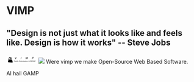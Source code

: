 # VIMP
## "Design is not just what it looks like and feels like. Design is how it works" -- Steve Jobs

###
<img height="20" src="https://raw.githubusercontent.com/rhhen122/scrap/refs/heads/master/.shh/vimppdl.png">
<img src="https://badgen.net/static/Open/Source/purple/?icon=awesome">
Were vimp we make Open-Source Web Based Software.

Al hail GAMP
